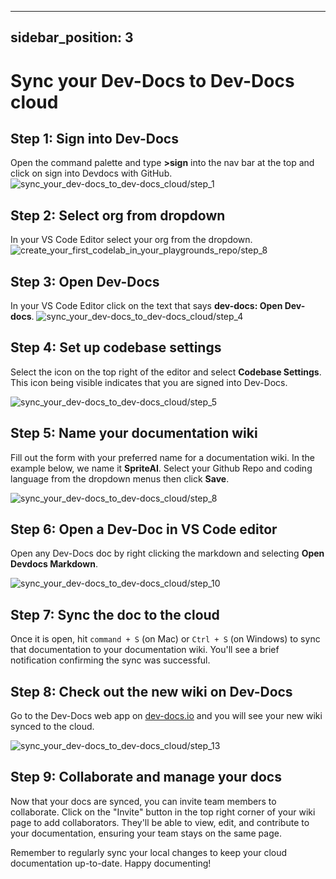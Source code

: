 

  ---
sidebar_position: 3
---
  
# Sync your Dev-Docs to Dev-Docs cloud


## Step 1: Sign into Dev-Docs

Open the command palette and type **>sign** into the nav bar at the top and click on sign into Devdocs with GitHub.
![sync_your_dev-docs_to_dev-docs_cloud/step_1](/img/sync_your_dev-docs_to_dev-docs_cloud/step_1.png)


## Step 2: Select org from dropdown
In your VS Code Editor select your org from the dropdown.
![create_your_first_codelab_in_your_playgrounds_repo/step_8](/img/create_your_first_codelab_in_your_playgrounds_repo/step_8.png)

## Step 3: Open Dev-Docs
In your VS Code Editor click on the text that says **dev-docs: Open Dev-docs**.
![sync_your_dev-docs_to_dev-docs_cloud/step_4](/img/sync_your_dev-docs_to_dev-docs_cloud/step_4.png)

## Step 4: Set up codebase settings

Select the icon on the top right of the editor and select **Codebase Settings**. This icon being visible indicates that you are signed into Dev-Docs.

![sync_your_dev-docs_to_dev-docs_cloud/step_5](/img/sync_your_dev-docs_to_dev-docs_cloud/step_5.png)

## Step 5: Name your documentation wiki

Fill out the form with your preferred name for a documentation wiki. In the example below, we name it **SpriteAI**.  Select your Github Repo and coding language from the dropdown menus then click **Save**.

![sync_your_dev-docs_to_dev-docs_cloud/step_8](/img/sync_your_dev-docs_to_dev-docs_cloud/step_8.png)

## Step 6: Open a Dev-Doc in VS Code editor

Open any Dev-Docs doc by right clicking the markdown and selecting **Open Devdocs Markdown**.

![sync_your_dev-docs_to_dev-docs_cloud/step_10](/img/sync_your_dev-docs_to_dev-docs_cloud/step_10.png)

## Step 7: Sync the doc to the cloud

Once it is open, hit `command + S` (on Mac) or `Ctrl + S` (on Windows) to sync that documentation to your documentation wiki. You'll see a brief notification confirming the sync was successful.

## Step 8: Check out the new wiki on Dev-Docs

Go to the Dev-Docs web app on [dev-docs.io](https://dev-docs.io) and you will see your new wiki synced to the cloud.

![sync_your_dev-docs_to_dev-docs_cloud/step_13](/img/sync_your_dev-docs_to_dev-docs_cloud/step_13.png)

## Step 9: Collaborate and manage your docs

Now that your docs are synced, you can invite team members to collaborate. Click on the "Invite" button in the top right corner of your wiki page to add collaborators. They'll be able to view, edit, and contribute to your documentation, ensuring your team stays on the same page.

Remember to regularly sync your local changes to keep your cloud documentation up-to-date. Happy documenting!

  